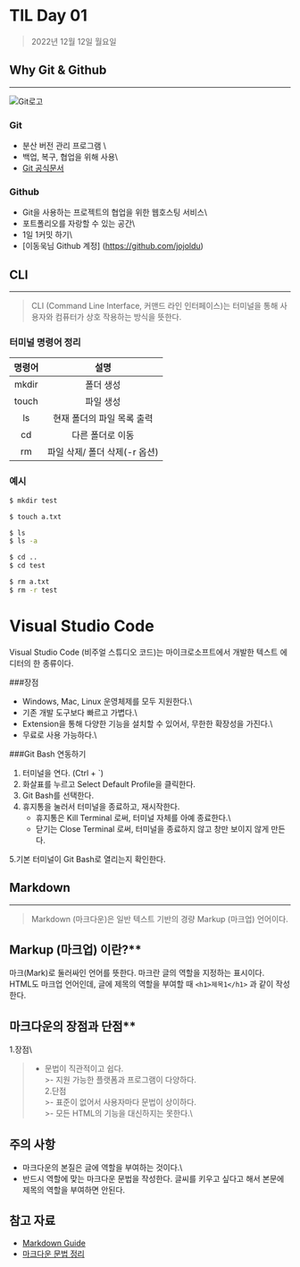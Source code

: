 # TIL Day 01

> 2022년 12월 12일 월요일

## Why Git & Github

---

![Git로고](https://user-images.githubusercontent.com/49775540/168756716-68f9aebb-380f-4897-8141-78d8403f6113.png)

### Git

-  분산 버전 관리 프로그램 \
- 백업, 복구, 협업을 위해 사용\
- [Git 공식문서](https://git-scm.com/book/ko/v2)


### Github

- Git을 사용하는 프로젝트의 협업을 위한 웹호스팅 서비스\
- 포트폴리오를 자랑할 수 있는 공간\
-  1일 1커밋 하기\
 - [이동욱님 Github 계정] (https://github.com/jojoldu)


## CLI

***

> CLI (Command Line Interface, 커맨드 라인 인터페이스)는 터미널을 통해 사용자와 컴퓨터가 상호 작용하는 방식을 뜻한다.

### 터미널 명령어 정리

|명령어|설명|
|:----:|:----:|
|mkdir| 폴더 생성|
|touch| 파일 생성|
|ls| 현재 폴더의 파일 목록 출력
|cd| 다른 폴더로 이동|
|rm| 파일 삭제/ 폴더 삭제(-r 옵션)|


### 예시
```bash
$ mkdir test

$ touch a.txt

$ ls
$ ls -a

$ cd ..
$ cd test

$ rm a.txt
$ rm -r test

```


# Visual Studio Code


Visual Studio Code (비주얼 스튜디오 코드)는 마이크로소프트에서 개발한 텍스트 에디터의 한 종류이다.

###장점

- Windows, Mac, Linux 운영체제를 모두 지원한다.\
- 기존 개발 도구보다 빠르고 가볍다.\
- Extension을 통해 다양한 기능을 설치할 수 있어서, 무한한 확장성을 가진다.\
- 무료로 사용 가능하다.\

###Git Bash 연동하기

1. 터미널을 연다. (Ctrl + `)
2. 화살표를 누르고 Select Default Profile을 클릭한다.
3. Git Bash를 선택한다.
4. 휴지통을 눌러서 터미널을 종료하고, 재시작한다.
   - 휴지통은 Kill Terminal 로써, 터미널 자체를 아예 종료한다.\
   - 닫기는 Close Terminal 로써, 터미널을 종료하지 않고 창만 보이지 않게 만든다.

5.기본 터미널이 Git Bash로 열리는지 확인한다.



## Markdown

---

> Markdown (마크다운)은 일반 텍스트 기반의 경량 Markup (마크업) 언어이다.

## Markup (마크업) 이란?**

마크(Mark)로 둘러싸인 언어를 뜻한다. 마크란 글의 역할을 지정하는 표시이다.\
HTML도 마크업 언어인데, 글에 제목의 역할을 부여할 때 `<h1>제목1</h1>` 과 같이 작성한다.

## 마크다운의 장점과 단점**

1.장점\
   > - 문법이 직관적이고 쉽다.\
    >- 지원 가능한 플랫폼과 프로그램이 다양하다.\
2.단점\
    >- 표준이 없어서 사용자마다 문법이 상이하다.\
    >- 모든 HTML의 기능을 대신하지는 못한다.\

## 주의 사항

- 마크다운의 본질은 글에 역할을 부여하는 것이다.\
- 반드시 역할에 맞는 마크다운 문법을 작성한다. 글씨를 키우고 싶다고 해서 본문에 제목의 역할을 부여하면 안된다.

## 참고 자료

- [Markdown Guide](https://www.markdownguide.org/basic-syntax/)
- [마크다운 문법 정리](https://gist.github.com/ihoneymon/652be052a0727ad59601)
